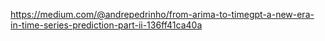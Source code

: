 https://medium.com/@andrepedrinho/from-arima-to-timegpt-a-new-era-in-time-series-prediction-part-ii-136ff41ca40a
